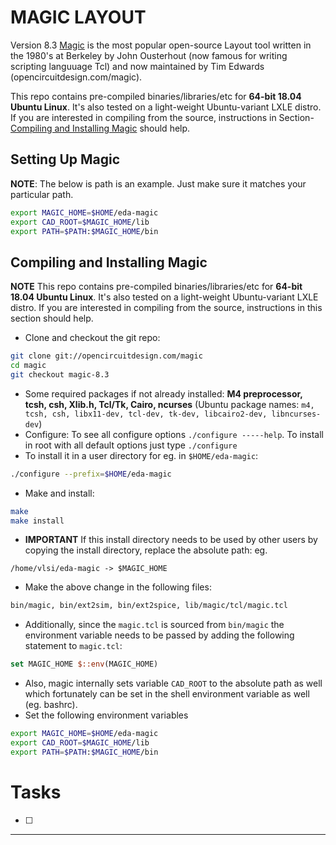 # MAGIC LAYOUT
Version 8.3
[Magic] is the most popular open-source Layout tool written in the 1980's at Berkeley by John Ousterhout (now famous for writing scripting languuage Tcl) and now maintained by Tim Edwards (opencircuitdesign.com/magic).

This repo contains pre-compiled binaries/libraries/etc for **64-bit 18.04 Ubuntu Linux**. It's also tested on a light-weight Ubuntu-variant LXLE distro. If you are interested in compiling from the source, instructions in Section-[Compiling and Installing Magic](#compiling-and-installing-magic) should help.

## Setting Up Magic
**NOTE**: The below is path is an example. Just make sure it matches your particular path.
```bash
export MAGIC_HOME=$HOME/eda-magic
export CAD_ROOT=$MAGIC_HOME/lib
export PATH=$PATH:$MAGIC_HOME/bin
```

## Compiling and Installing Magic
**NOTE** This repo contains pre-compiled binaries/libraries/etc for **64-bit 18.04 Ubuntu Linux**. It's also tested on a light-weight Ubuntu-variant LXLE distro. If you are interested in compiling from the source, instructions in this section should help.
- Clone and checkout the git repo:
```bash
git clone git://opencircuitdesign.com/magic
cd magic
git checkout magic-8.3
```
- Some required packages if not already installed: **M4 preprocessor, tcsh, csh, Xlib.h, Tcl/Tk, Cairo, ncurses** (Ubuntu package names: ```m4, tcsh, csh, libx11-dev, tcl-dev, tk-dev, libcairo2-dev, libncurses-dev```)
- Configure: To see all configure options ```./configure -----help```. To install in root with all default options just type ```./configure```
- To install it in a user directory for eg. in ```$HOME/eda-magic```: 
```bash 
./configure --prefix=$HOME/eda-magic
```
- Make and install:
```bash
make
make install
```
  * **IMPORTANT** If this install directory needs to be used by other users by copying the install directory, replace the absolute path: eg. 
  ```
  /home/vlsi/eda-magic -> $MAGIC_HOME
  ```
  - Make the above change in the following files:
  ```bash
  bin/magic, bin/ext2sim, bin/ext2spice, lib/magic/tcl/magic.tcl
  ```
  - Additionally, since the ```magic.tcl``` is sourced from ```bin/magic``` the environment variable needs to be passed by adding the following statement to ```magic.tcl```:
```tcl
set MAGIC_HOME $::env(MAGIC_HOME)
```
- Also, magic internally sets variable ```CAD_ROOT``` to the absolute path as well which fortunately can be set in the shell environment variable as well (eg. bashrc).
- Set the following environment variables
```bash
export MAGIC_HOME=$HOME/eda-magic
export CAD_ROOT=$MAGIC_HOME/lib
export PATH=$PATH:$MAGIC_HOME/bin
```

# Tasks
- [ ] 

* * *

[OpenRAM]:              https://openram.soe.ucsc.edu/
[OpenRAMgit]:           https://github.com/VLSIDA/OpenRAM 
[OpenRAMpaper]:         https://ieeexplore.ieee.org/document/7827670/
[SCMOS]:                https://www.mosis.com/files/scmos/scmos.pdf
[NGSpice]:              http://ngspice.sourceforge.net
[NGSpiceMan]:           http://ngspice.sourceforge.net/docs/ngspice-html-manual/manual.xhtml
[Magic]:                http://opencircuitdesign.com/magic/
[Netgen]:               http://opencircuitdesign.com/netgen/



